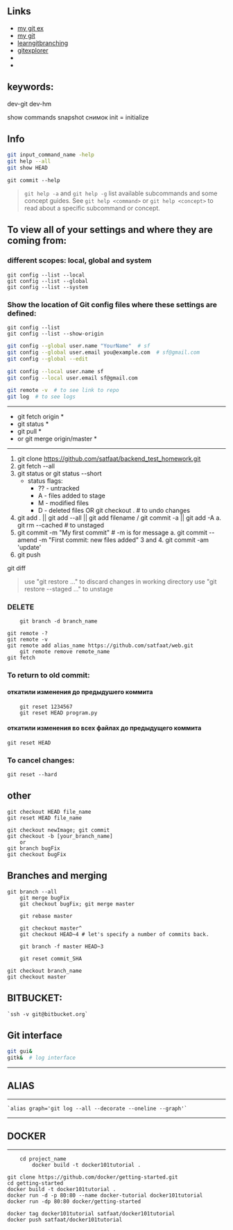 
## Links
- [my git ex](https://your-account.github.io)
- [my git](https://github.com/satfaat/web.git)
- [learngitbranching](https://learngitbranching.js.org/?locale=ru_RU)
- [gitexplorer](https://gitexplorer.com/)
- [](docs.atlassian.com/bitbucketserver/docs-0610/Using+SSH+keys+to+secure+Git+operations)
- [](https://confluence.atlassian.com/bitbucketserver0610/creating-ssh-keys-989761219.html)


## keywords:
dev-git
dev-hm

show commands
snapshot снимок
init = initialize


## Info

```bash
git input_command_name -help
git help --all
git show HEAD
```

`git commit --help`
> `git help -a` and `git help -g` list available subcommands and some
> concept guides. See `git help <command>` or `git help <concept>`
> to read about a specific subcommand or concept.


## To view all of your settings and where they are coming from:

### different scopes: local, global and system
```
git config --list --local
git config --list --global
git config --list --system
```

### Show the location of Git config files where these settings are defined:
```
git config --list
git config --list --show-origin
```

```bash
git config --global user.name "YourName"  # sf
git config --global user.email you@example.com  # sf@gmail.com
git config --global --edit
```

```bash
git config --local user.name sf
git config --local user.email sf@gmail.com
```

```bash
git remote -v  # to see link to repo
git log  # to see logs 
```

********************************
* git fetch origin             *
* git status                   *
* git pull                     *
* 	or git merge origin/master *
********************************
	
1. git clone https://github.com/satfaat/backend_test_homework.git
2. git fetch --all
2. git status or git status --short
	- status flags:
		- ?? - untracked
		- A - files added to stage
		- M - modified files
		- D - deleted files
    OR git checkout .  # to undo changes 
3. git add . || git add --all || git add filename / git commit -a || git add -A
	a. git rm --cached <file> # to unstaged
4. git commit -m "My first commit"  # -m is for message
	a. git commit --amend -m "First commit: new files added"
3 and 4. git commit -am 'update'
5. git push
	
git diff	

> use "git restore <file>..." to discard changes in working directory
> use "git restore --staged <file>..." to unstage

### DELETE
```
	git branch -d branch_name

git remote -?
git remote -v
git remote add alias_name https://github.com/satfaat/web.git
	git remote remove remote_name
git fetch
```

### To return to old commit:
#### откатили изменения до предыдушего коммита
```
	git reset 1234567
	git reset HEAD program.py
```
#### откатили изменения во всех файлах до предыдущего коммита
`git reset HEAD`
	
### To cancel changes:
`git reset --hard`

## other

	git checkout HEAD file_name
	git reset HEAD file_name
	
	git checkout newImage; git commit
	git checkout -b [your_branch_name]
		or
	git branch bugFix
	git checkout bugFix

	
## Branches and merging
```
git branch --all
	git merge bugFix
	git checkout bugFix; git merge master
	
	git rebase master
	
	git checkout master^
	git checkout HEAD~4 # let's specify a number of commits back.
	
	git branch -f master HEAD~3
	
	git reset commit_SHA
```
```
git checkout branch_name
git checkout master
```
	
## BITBUCKET:
	`ssh -v git@bitbucket.org`


## Git interface

```bash
git gui&
gitk&  # log interface
```

*********
## ALIAS
*********
	`alias graph='git log --all --decorate --oneline --graph'`


**********
## DOCKER
**********
```
    cd project_name
		docker build -t docker101tutorial .

git clone https://github.com/docker/getting-started.git
cd getting-started
docker build -t docker101tutorial .
docker run -d -p 80:80 --name docker-tutorial docker101tutorial
docker run -dp 80:80 docker/getting-started

docker tag docker101tutorial satfaat/docker101tutorial
docker push satfaat/docker101tutorial
```
